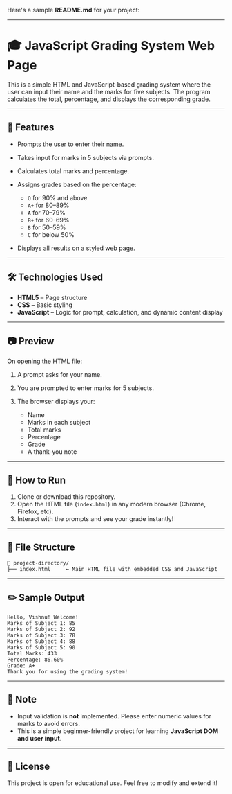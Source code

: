 Here's a sample **README.md** for your project:

---

# 🎓 JavaScript Grading System Web Page

This is a simple HTML and JavaScript-based grading system where the user can input their name and the marks for five subjects. The program calculates the total, percentage, and displays the corresponding grade.

---

## 📌 Features

* Prompts the user to enter their name.
* Takes input for marks in 5 subjects via prompts.
* Calculates total marks and percentage.
* Assigns grades based on the percentage:

  * `O` for 90% and above
  * `A+` for 80–89%
  * `A` for 70–79%
  * `B+` for 60–69%
  * `B` for 50–59%
  * `C` for below 50%
* Displays all results on a styled web page.

---

## 🛠️ Technologies Used

* **HTML5** – Page structure
* **CSS** – Basic styling
* **JavaScript** – Logic for prompt, calculation, and dynamic content display

---

## 📷 Preview

On opening the HTML file:

1. A prompt asks for your name.
2. You are prompted to enter marks for 5 subjects.
3. The browser displays your:

   * Name
   * Marks in each subject
   * Total marks
   * Percentage
   * Grade
   * A thank-you note

---

## 🚀 How to Run

1. Clone or download this repository.
2. Open the HTML file (`index.html`) in any modern browser (Chrome, Firefox, etc).
3. Interact with the prompts and see your grade instantly!

---

## 📁 File Structure

```
📁 project-directory/
├── index.html     ← Main HTML file with embedded CSS and JavaScript
```

---

## ✏️ Sample Output

```
Hello, Vishnu! Welcome!
Marks of Subject 1: 85
Marks of Subject 2: 92
Marks of Subject 3: 78
Marks of Subject 4: 88
Marks of Subject 5: 90
Total Marks: 433
Percentage: 86.60%
Grade: A+
Thank you for using the grading system!
```

---

## 📌 Note

* Input validation is **not** implemented. Please enter numeric values for marks to avoid errors.
* This is a simple beginner-friendly project for learning **JavaScript DOM and user input**.

---

## 📜 License

This project is open for educational use. Feel free to modify and extend it!


